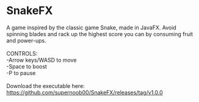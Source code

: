 # SnakeFX
A game inspired by the classic game Snake, made in JavaFX. Avoid spinning blades and rack up the highest score you can by consuming fruit and power-ups.\
\
CONTROLS:\
-Arrow keys/WASD to move\
-Space to boost\
-P to pause\
\
Download the executable here: https://github.com/supernoob00/SnakeFX/releases/tag/v1.0.0
